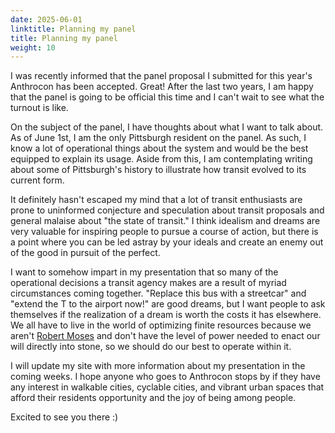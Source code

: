 ```yaml
---
date: 2025-06-01
linktitle: Planning my panel
title: Planning my panel
weight: 10
---
```

I was recently informed that the panel proposal I submitted for this year's
Anthrocon has been accepted. Great! After the last two years, I am happy that 
the panel is going to be official this time and I can't wait to see what the 
turnout is like.

On the subject of the panel, I have thoughts about what I want to talk about. 
As of June 1st, I am the only Pittsburgh resident on the panel. As such, I know a lot of
operational things about the system and would be the best equipped to explain its 
usage. Aside from this, I am contemplating writing about some of Pittsburgh's history
to illustrate how transit evolved to its current form.

It definitely hasn't escaped my mind that a lot of transit enthusiasts are prone 
to uninformed conjecture and speculation about transit proposals and general 
malaise about "the state of transit." I think idealism and dreams are very 
valuable for inspiring people to pursue a course of action, but there is a point
where you can be led astray by your ideals and create an enemy out of the good in
pursuit of the perfect. 

I want to somehow impart in my presentation that so many of the operational 
decisions a transit agency makes are a result of myriad circumstances coming 
together. "Replace this bus with a streetcar" and "extend the T to the airport 
now!" are good dreams, but I want people to ask themselves if the realization
of a dream is worth the costs it has elsewhere. We all have to live in the world 
of optimizing finite resources because we aren't 
[Robert Moses](https://en.wikipedia.org/wiki/Robert_Moses) and 
don't have the level of power needed to enact our will directly into stone, so we 
should do our best to operate within it.

I will update my site with more information about my presentation in the coming 
weeks. I hope anyone who goes to Anthrocon stops by if they have any interest in 
walkable cities, cyclable cities, and vibrant urban spaces that afford their 
residents opportunity and the joy of being among people. 

Excited to see you there :)